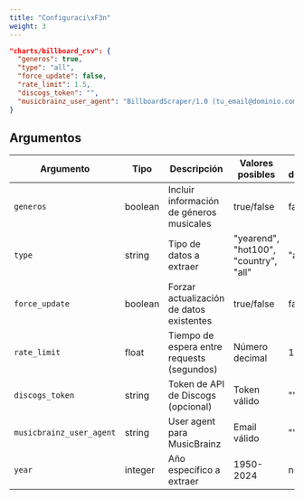 ```yaml
---
title: "Configuraci\xF3n"
weight: 3
---
```


```json
"charts/billboard_csv": {
  "generos": true,
  "type": "all",
  "force_update": false,
  "rate_limit": 1.5,
  "discogs_token": "",
  "musicbrainz_user_agent": "BillboardScraper/1.0 (tu_email@dominio.com)"
}
```
## Argumentos

|Argumento|Tipo|Descripción|Valores posibles|Por defecto|
|---|---|---|---|---|
|`generos`|boolean|Incluir información de géneros musicales|true/false|false|
|`type`|string|Tipo de datos a extraer|"yearend", "hot100", "country", "all"|"all"|
|`force_update`|boolean|Forzar actualización de datos existentes|true/false|false|
|`rate_limit`|float|Tiempo de espera entre requests (segundos)|Número decimal|1.5|
|`discogs_token`|string|Token de API de Discogs (opcional)|Token válido|""|
|`musicbrainz_user_agent`|string|User agent para MusicBrainz|Email válido|""|
|`year`|integer|Año específico a extraer|1950-2024|null|